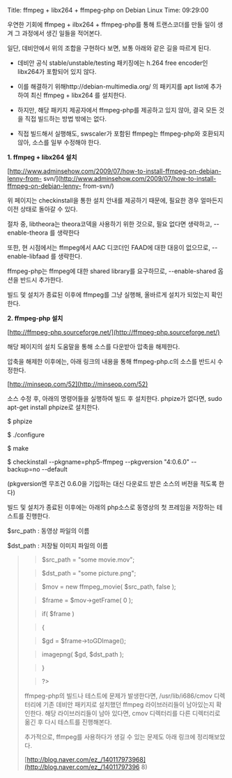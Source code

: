 Title: ffmpeg + libx264 + ffmpeg-php on Debian Linux
Time: 09:29:00

우연한 기회에 ffmpeg + ilbx264 + ffmpeg-php를 통해 트랜스코더를 만들 일이 생겨 그 과정에서 생긴 일들을 적어본다.

일단, 데비안에서 위의 조합을 구현하다 보면, 보통 아래와 같은 길을 따르게 된다.

  

- 데비안 공식 stable/unstable/testing 패키징에는 h.264 free encoder인 libx264가 포함되어 있지 않다.

- 이를 해결하기 위해http://debian-multimedia.org/ 의 패키지를 apt list에 추가하여 최신 ffmpeg + libx264 를 설치한다.

- 하지만, 해당 패키지 제공자에서 ffmpeg-php를 제공하고 있지 않아, 결국 모든 것을 직접 빌드하는 방법 밖에는 없다.

- 직접 빌드해서 실행해도, swscaler가 포함된 ffmpeg는 ffmpeg-php와 호환되지 않아, 소스를 일부 수정해야 한다.

  

  

  

**1. ffmpeg + libx264 설치**

[http://www.adminsehow.com/2009/07/how-to-install-ffmpeg-on-debian-lenny-from-
svn/](http://www.adminsehow.com/2009/07/how-to-install-ffmpeg-on-debian-lenny-
from-svn/)

  

위 페이지는 checkinstall을 통한 설치 안내를 제공하기 때문에, 필요한 경우 얼마든지 이전 상태로 돌아갈 수 있다.

  

절차 중, libtheora는 theora코덱을 사용하기 위한 것으로, 필요 없다면 생략하고, --enable-theora 를 생략한다

또한, 현 시점에서는 ffmpeg에서 AAC 디코더인 FAAD에 대한 대응이 없으므로, --enable-libfaad 를 생략한다.

ffmpeg-php는 ffmpeg에 대한 shared library를 요구하므로, --enable-shared 옵션을 반드시 추가한다.

  

빌드 및 설치가 종료된 이후에 ffmpeg를 그냥 실행해, 올바르게 설치가 되었는지 확인한다.

  

  

**2. ffmpeg-php 설치**

[http://ffmpeg-php.sourceforge.net/](http://ffmpeg-php.sourceforge.net/)

해당 페이지의 설치 도움말을 통해 소스를 다운받아 압축을 해제한다.

압축을 해제한 이후에는, 아래 링크의 내용을 통해 ffmpeg-php.c의 소스를 반드시 수정한다.

[http://minseop.com/52](http://minseop.com/52)

  

소스 수정 후, 아래의 명령어들을 실행하여 빌드 후 설치한다. phpize가 없다면, sudo apt-get install phpize로
설치한다.

$ phpize

$ ./configure

$ make

$ checkinstall --pkgname=php5-ffmpeg --pkgversion "4:0.6.0" --backup=no
--default

(pkgversion엔 무조건 0.6.0을 기입하는 대신 다운로드 받은 소스의 버전을 적도록 한다)

  

빌드 및 설치가 종료된 이후에는 아래의 php소스로 동영상의 첫 프레임을 저장하는 테스트를 진행한다.

$src_path : 동영상 파일의 이름

$dst_path : 저장될 이미지 파일의 이름

  

> <?php

>

> $src_path = "some movie.mov";

>

> $dst_path = "some picture.png";

>

>

>

> $mov = new ffmpeg_movie( $src_path, false );

>

> $frame = $mov->getFrame( 0 );

>

> if( $frame )

>

> {

>

> $gd = $frame->toGDImage();

>

> imagepng( $gd, $dst_path );

>

> }

>

> ?>

ffmpeg-php의 빌드나 테스트에 문제가 발생한다면, /usr/lib/i686/cmov 디렉터리에 기존 데비안 패키지로 설치했던
ffmpeg 라이브러리들이 남아있는지 확인한다. 해당 라이브러리들이 남아 있다면, cmov 디렉터리를 다른 디렉터리로 옮긴 후 다시 테스트를
진행해본다.

  

  
추가적으로, ffmpeg를 사용하다가 생길 수 있는 문제도 아래 링크에 정리해보았다.

[http://blog.naver.com/ez_/140117973968](http://blog.naver.com/ez_/14011797396
8)


